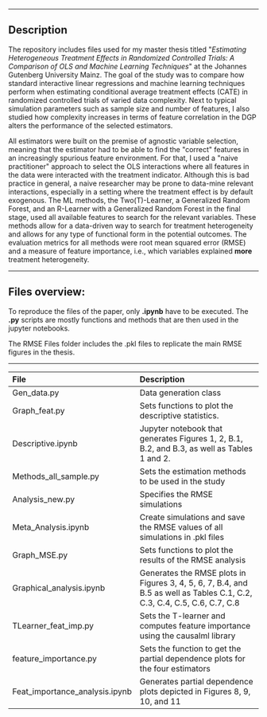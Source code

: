 -----------------------------------
Description
-----------------------------------
The repository includes files used for my master thesis titled "_Estimating Heterogeneous Treatment Effects in Randomized Controlled Trials: A Comparison of OLS and
Machine Learning Techniques_" at the Johannes Gutenberg University Mainz. The goal of the study was to compare how standard interactive linear regressions and machine learning techniques perform when estimating conditional average treatment effects (CATE) in randomized controlled trials of varied data complexity. Next to typical simulation parameters such as sample size and number of features, I also studied how complexity increases in terms of feature correlation in the DGP alters the performance of the selected estimators. 

All estimators were built on the premise of agnostic variable selection, meaning that the estimator had to be able to find the "correct" features in an increasingly spurious feature environment. For that, I used a "naive practitioner" approach to select the OLS interactions where all features in the data were interacted with the treatment indicator. Although this is bad practice in general, a naive researcher may be prone to data-mine relevant interactions, especially in a setting where the treatment effect is by default exogenous. The ML methods, the Two(T)-Learner, a Generalized Random Forest, and an R-Learner with a Generalized Random Forest in the final stage, used all available features to search for the relevant variables. These methods allow for a data-driven way to search for treatment heterogeneity and allows for any type of functional form in the potential outcomes. The evaluation metrics for all methods were root mean squared error (RMSE) and a measure of feature importance, i.e., which variables explained **more** treatment heterogeneity.


--------------------------------------
Files overview:
-------------------------------------- 

To reproduce the files of the paper, only **.ipynb** have to be executed. The **.py** scripts are mostly functions and methods that are then used in the jupyter notebooks.

The RMSE Files folder includes the .pkl files to replicate the main RMSE figures in the thesis. 

--------------------------------------
| File | Description |
| :---- | :-------- |
|Gen_data.py | Data generation class |
|Graph_feat.py | Sets functions to plot the descriptive statistics.|
|Descriptive.ipynb | Jupyter notebook that generates Figures 1, 2, B.1, B.2, and B.3, as well as Tables 1 and 2.|
|Methods_all_sample.py |Sets the estimation methods to be used in the study|
|Analysis_new.py|Specifies the RMSE simulations|
|Meta_Analysis.ipynb|Create simulations and save the RMSE values of all simulations in .pkl files|
|Graph_MSE.py |Sets functions to plot the results of the RMSE analysis|
|Graphical_analysis.ipynb|Generates the RMSE plots in Figures 3, 4, 5, 6, 7, B.4, and B.5 as well as Tables C.1, C.2, C.3, C.4, C.5, C.6, C.7, C.8|
|TLearner_feat_imp.py|Sets the T-learner and computes feature importance using the causalml library|
|feature_importance.py|Sets the function to get the partial dependence plots for the four estimators|
|Feat_importance_analysis.ipynb|Generates partial dependence plots depicted in Figures 8, 9, 10, and 11|
